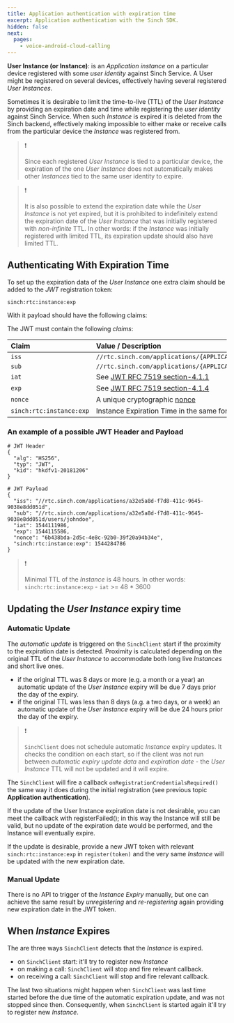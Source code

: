 ```yaml
---
title: Application authentication with expiration time
excerpt: Application authentication with the Sinch SDK.
hidden: false
next:
  pages:
    - voice-android-cloud-calling
---
```


**User Instance (or Instance)**: is an _Application instance_ on a particular device registered with some _user identity_ against Sinch Service. A User might be registered on several devices, effectively having several registered _User Instances_.

Sometimes it is desirable to limit the time-to-live (TTL) of the _User Instance_ by providing an expiration date and time while registering the _user identity_ against Sinch Service. When such _Instance_ is expired it is deleted from the Sinch backend, effectively making impossible to either make or receive calls from the particular device the _Instance_ was registered from.

> ❗️
>
> Since each registered _User Instance_ is tied to a particular device, the expiration of the one _User Instance_ does not automatically makes other _Instances_ tied to the same user identity to expire.

> ❗️
>
> It is also possible to extend the expiration date while the _User Instance_ is not yet expired, but it is prohibited to indefinitely extend the expiration date of the _User Instance_ that was initially registered with _non-infinite_ TTL. In other words: if the _Instance_ was initially registered with limited TTL, its expiration update should also have limited TTL.


## Authenticating With Expiration Time

To set up the expiration data of the _User Instance_ one extra claim should be added to the _JWT_ registration token:

```
sinch:rtc:instance:exp
```

With it payload should have the following claims:

The JWT must contain the following _claims_:

| Claim                    | Value / Description                                                               | Note |
| :----------------------- | :-------------------------------------------------------------------------------- | ---- |
| `iss`                    | `//rtc.sinch.com/applications/{APPLICATION_KEY}`                                  |
| `sub`                    | `//rtc.sinch.com/applications/{APPLICATION_KEY}/users/{USER_ID}`                  |
| `iat`                    | See [JWT RFC 7519 section-4.1.1](https://tools.ietf.org/html/rfc7519#4.1.1)       |
| `exp`                    | See [JWT RFC 7519 section-4.1.4](https://tools.ietf.org/html/rfc7519#4.1.4)       |
| `nonce`                  | A unique cryptographic [nonce](https://en.wikipedia.org/wiki/Cryptographic_nonce) |
| `sinch:rtc:instance:exp` | Instance Expiration Time in the same format as `iat` and `exp`                    |

### An example of a possible JWT Header and Payload

```
# JWT Header
{
  "alg": "HS256",
  "typ": "JWT",
  "kid": "hkdfv1-20181206"
}

# JWT Payload
{
  "iss": "//rtc.sinch.com/applications/a32e5a8d-f7d8-411c-9645-9038e8dd051d",
  "sub": "//rtc.sinch.com/applications/a32e5a8d-f7d8-411c-9645-9038e8dd051d/users/johndoe",
  "iat": 1544111986,
  "exp": 1544115586,
  "nonce": "6b438bda-2d5c-4e8c-92b0-39f20a94b34e",
  "sinch:rtc:instance:exp": 1544284786
}
```

> ❗️
>
> Minimal TTL of the _Instance_ is 48 hours. In other words: `sinch:rtc:instance:exp` - `iat` >= 48 \* 3600

## Updating the _User Instance_ expiry time

### Automatic Update

The _automatic update_ is triggered on the `SinchClient` start if the proximity to the expiration date is detected. Proximity is calculated depending on the original TTL of the _User Instance_ to accommodate both long live _Instances_ and short live ones.

- if the original TTL was 8 days or more (e.g. a month or a year) an automatic update of the _User Instance_ expiry will be due 7 days prior the day of the expiry.
- if the original TTL was less than 8 days (a.g. a two days, or a week) an automatic update of the _User Instance_ expiry will be due 24 hours prior the day of the expiry.

> ❗️
>
> `SinchClient` does not schedule automatic _Instance_ expiry updates. It checks the condition on each start, so if the client was not run between _automatic expiry update data_ and _expiration date_ - the _User Instance_ TTL will not be updated and it will expire.

The `SinchClient` will fire a callback `onRegistrationCredentialsRequired()` the same way it does during the initial registration (see previous topic **Application authentication**).

If the update of the User Instance expiration date is not desirable, you can meet the callback with registerFailed(); in this way the Instance will still be valid, but no update of the expiration date would be performed, and the Instance will eventually expire.

If the update is desirable, provide a new JWT token with relevant `sinch:rtc:instance:exp` in `register(token)` and the very same _Instance_ will be updated with the new expiration date.

### Manual Update

There is no API to trigger of the _Instance Expiry_ manually, but one can achieve the same result by _unregistering_ and _re-registering_ again providing new expiration date in the JWT token.

## When _Instance_ Expires

The are three ways `SinchClient` detects that the _Instance_ is expired.

- on `SinchClient` start: it'll try to register new _Instance_
- on making a call: `SinchClient` will stop and fire relevant callback.
- on receiving a call: `SinchClient` will stop and fire relevant callback.

The last two situations might happen when `SinchClient` was last time started before the due time of the automatic expiration update, and was not stopped since then. Consequently, when `SinchClient` is started again it'll try to register new _Instance_.
